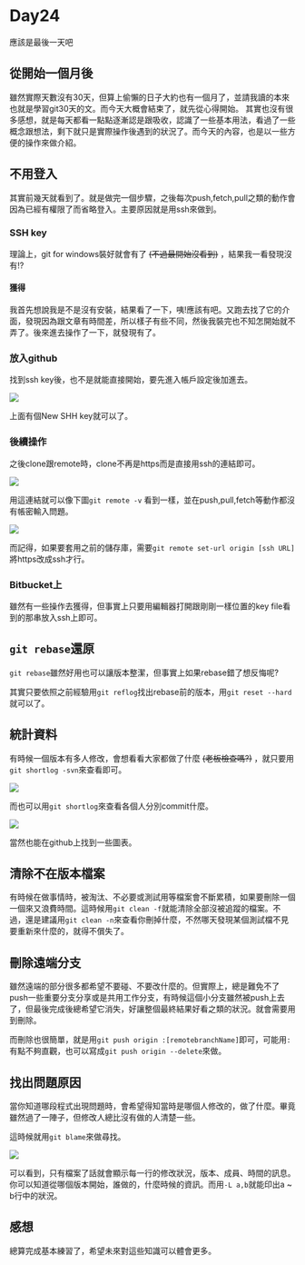 # Day24
應該是最後一天吧

## 從開始一個月後
雖然實際天數沒有30天，但算上偷懶的日子大約也有一個月了，並請我讀的本來也就是學習git30天的文。而今天大概會結束了，就先從心得開始。
其實也沒有很多感想，就是每天都看一點點逐漸認是跟吸收，認識了一些基本用法，看過了一些概念跟想法，剩下就只是實際操作後遇到的狀況了。而今天的內容，也是以一些方便的操作來做介紹。

## 不用登入
其實前幾天就看到了。就是做完一個步驟，之後每次push,fetch,pull之類的動作會因為已經有權限了而省略登入。主要原因就是用ssh來做到。

### SSH key
理論上，git for windows裝好就會有了 ~~(不過最開始沒看到)~~ ，結果我一看發現沒有!?

#### 獲得
我首先想說我是不是沒有安裝，結果看了一下，咦!應該有吧。又跑去找了它的介面，發現因為跟文章有時間差，所以樣子有些不同，然後我裝完也不知怎開始就不弄了。後來進去操作了一下，就發現有了。

### 放入github
找到ssh key後，也不是就能直接開始，要先進入帳戶設定後加進去。

![](https://i.imgur.com/sQQ1y7W.png)

上面有個New SHH key就可以了。

### 後續操作
之後clone跟remote時，clone不再是https而是直接用ssh的連結即可。

![](https://i.imgur.com/W49g1yc.png)

用這連結就可以像下圖`git remote -v` 看到一樣，並在push,pull,fetch等動作都沒有帳密輸入問題。

![](https://i.imgur.com/oQgalBH.png)

而記得，如果要套用之前的儲存庫，需要`git remote set-url origin [ssh URL]`將https改成ssh才行。

### Bitbucket上
雖然有一些操作去獲得，但事實上只要用編輯器打開跟剛剛一樣位置的key file看到的那串放入ssh上即可。

## `git rebase`還原
`git rebase`雖然好用也可以讓版本整潔，但事實上如果rebase錯了想反悔呢?

其實只要依照之前經驗用`git reflog`找出rebase前的版本，用`git reset --hard`就可以了。

## 統計資料
有時候一個版本有多人修改，會想看看大家都做了什麼 ~~(老板檢查嗎?)~~ ，就只要用`git shortlog -svn`來查看即可。

![](https://i.imgur.com/09ydUpu.png)

而也可以用`git shortlog`來查看各個人分別commit什麼。

![](https://i.imgur.com/yYqgvqe.png)

當然也能在github上找到一些圖表。

## 清除不在版本檔案
有時候在做事情時，被淘汰、不必要或測試用等檔案會不斷累積，如果要刪除一個一個來又浪費時間。這時候用`git clean -f`就能清除全部沒被追蹤的檔案。不過，還是建議用`git clean -n`來查看你刪掉什麼，不然哪天發現某個測試檔不見要重新來什麼的，就得不償失了。

## 刪除遠端分支
雖然遠端的部分很多都希望不要碰、不要改什麼的。但實際上，總是難免不了push一些重要分支分享或是共用工作分支，有時候這個小分支雖然被push上去了，但最後完成後總希望它消失，好讓整個最終結果好看之類的狀況。就會需要用到刪除。

而刪除也很簡單，就是用`git push origin :[remotebranchName]`即可，可能用`:`有點不夠直觀，也可以寫成`git push origin --delete`來做。

## 找出問題原因
當你知道哪段程式出現問題時，會希望得知當時是哪個人修改的，做了什麼。畢竟雖然過了一陣子，但修改人總比沒有做的人清楚一些。

這時候就用`git blame`來做尋找。

![](https://i.imgur.com/UUcRiPE.png)

可以看到，只有檔案了話就會顯示每一行的修改狀況，版本、成員、時間的訊息。你可以知道從哪個版本開始，誰做的，什麼時候的資訊。而用`-L a,b`就能印出a ~ b行中的狀況。

## 感想
總算完成基本練習了，希望未來對這些知識可以體會更多。